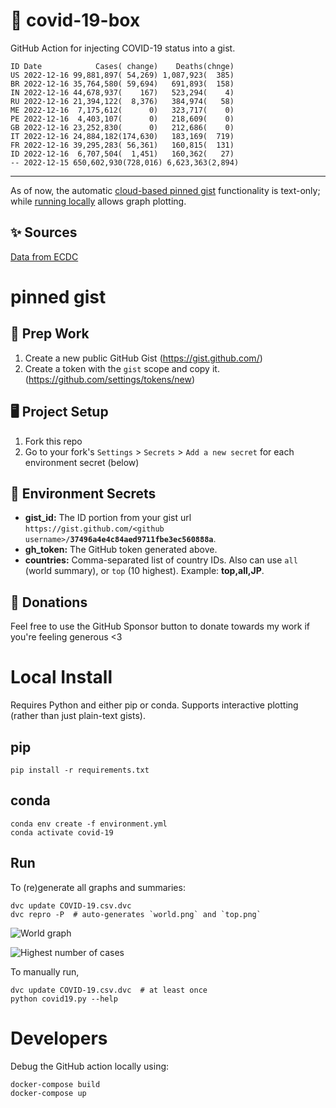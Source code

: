 # 🏥 covid-19-box

GitHub Action for injecting COVID-19 status into a gist.

```
ID Date            Cases( change)    Deaths(chnge)
US 2022-12-16 99,881,897( 54,269) 1,087,923(  385)
BR 2022-12-16 35,764,580( 59,694)   691,893(  158)
IN 2022-12-16 44,678,937(    167)   523,294(    4)
RU 2022-12-16 21,394,122(  8,376)   384,974(   58)
ME 2022-12-16  7,175,612(      0)   323,717(    0)
PE 2022-12-16  4,403,107(      0)   218,609(    0)
GB 2022-12-16 23,252,830(      0)   212,686(    0)
IT 2022-12-16 24,884,182(174,630)   183,169(  719)
FR 2022-12-16 39,295,283( 56,361)   160,815(  131)
ID 2022-12-16  6,707,504(  1,451)   160,362(   27)
-- 2022-12-15 650,602,930(728,016) 6,623,363(2,894)
```

---

As of now, the automatic [cloud-based pinned gist](#pinned-gist) functionality is text-only;
while [running locally](#local-install) allows graph plotting.

## ✨ Sources

[Data from ECDC](https://www.ecdc.europa.eu/en/publications-data/download-todays-data-geographic-distribution-covid-19-cases-worldwide)

# pinned gist

## 🎒 Prep Work
1. Create a new public GitHub Gist (https://gist.github.com/)
1. Create a token with the `gist` scope and copy it. (https://github.com/settings/tokens/new)

## 🖥 Project Setup
1. Fork this repo
1. Go to your fork's `Settings` > `Secrets` > `Add a new secret` for each environment secret (below)

## 🤫 Environment Secrets
- **gist_id:** The ID portion from your gist url `https://gist.github.com/<github username>/`**`37496a4e4c84aed9711fbe3ec560888a`**.
- **gh_token:** The GitHub token generated above.
- **countries:** Comma-separated list of country IDs. Also can use `all` (world summary), or `top` (10 highest). Example: **top,all,JP**.

## 💸 Donations

Feel free to use the GitHub Sponsor button to donate towards my work if you're feeling generous <3

# Local Install

Requires Python and either pip or conda. Supports interactive plotting (rather than just plain-text gists).

## pip

```
pip install -r requirements.txt
```

## conda

```
conda env create -f environment.yml
conda activate covid-19
```

## Run

To (re)generate all graphs and summaries:

```
dvc update COVID-19.csv.dvc
dvc repro -P  # auto-generates `world.png` and `top.png`
```

![World graph](world.png)

![Highest number of cases](top.png)

To manually run,

```
dvc update COVID-19.csv.dvc  # at least once
python covid19.py --help
```

# Developers

Debug the GitHub action locally using:

```
docker-compose build
docker-compose up
```
